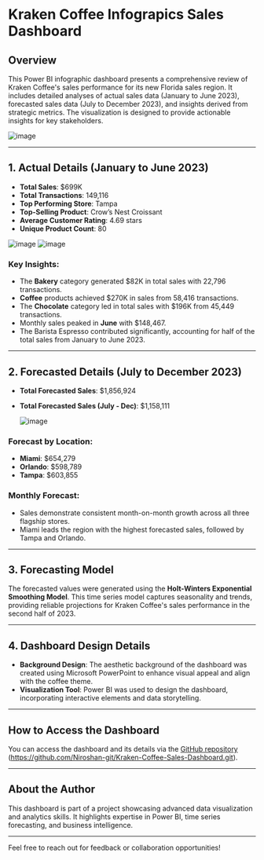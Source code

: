 # Kraken Coffee Infograpics Sales Dashboard

## Overview
This Power BI infographic dashboard presents a comprehensive review of Kraken Coffee's sales performance for its new Florida sales region. It includes detailed analyses of actual sales data (January to June 2023), forecasted sales data (July to December 2023), and insights derived from strategic metrics. The visualization is designed to provide actionable insights for key stakeholders.

![image](https://github.com/user-attachments/assets/d5821107-1ea1-4007-9df3-b886a04fc518)

---

## 1. Actual Details (January to June 2023)
- **Total Sales**: $699K
- **Total Transactions**: 149,116
- **Top Performing Store**: Tampa
- **Top-Selling Product**: Crow’s Nest Croissant
- **Average Customer Rating**: 4.69 stars
- **Unique Product Count**: 80

![image](https://github.com/user-attachments/assets/178348b0-ee63-441f-b882-736befa23327)
![image](https://github.com/user-attachments/assets/b5237436-2b6f-4ffb-b20a-52f30de15951)


### Key Insights:
- The **Bakery** category generated $82K in total sales with 22,796 transactions.
- **Coffee** products achieved $270K in sales from 58,416 transactions.
- The **Chocolate** category led in total sales with $196K from 45,449 transactions.
- Monthly sales peaked in **June** with $148,467.
- The Barista Espresso contributed significantly, accounting for half of the total sales from January to June 2023.

---

## 2. Forecasted Details (July to December 2023)
- **Total Forecasted Sales**: $1,856,924
- **Total Forecasted Sales (July - Dec)**: $1,158,111

  ![image](https://github.com/user-attachments/assets/ea4bc92d-f884-4cb4-9025-7710fe5a6fd6)


### Forecast by Location:
- **Miami**: $654,279
- **Orlando**: $598,789
- **Tampa**: $603,855

### Monthly Forecast:
- Sales demonstrate consistent month-on-month growth across all three flagship stores.
- Miami leads the region with the highest forecasted sales, followed by Tampa and Orlando.

---

## 3. Forecasting Model
The forecasted values were generated using the **Holt-Winters Exponential Smoothing Model**. This time series model captures seasonality and trends, providing reliable projections for Kraken Coffee's sales performance in the second half of 2023.

---

## 4. Dashboard Design Details
- **Background Design**: The aesthetic background of the dashboard was created using Microsoft PowerPoint to enhance visual appeal and align with the coffee theme.
- **Visualization Tool**: Power BI was used to design the dashboard, incorporating interactive elements and data storytelling.

---

## How to Access the Dashboard
You can access the dashboard and its details via the [GitHub repository](#) (https://github.com/Niroshan-git/Kraken-Coffee-Sales-Dashboard.git).

---

## About the Author
This dashboard is part of a project showcasing advanced data visualization and analytics skills. It highlights expertise in Power BI, time series forecasting, and business intelligence.

---

Feel free to reach out for feedback or collaboration opportunities!

